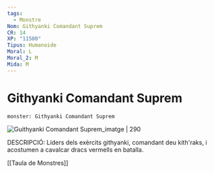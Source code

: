 ```yaml
---
tags:
  - Monstre
Nom: Githyanki Comandant Suprem
CR: 14
XP: "11500"
Tipus: Humanoide
Moral: L
Moral_2: M
Mida: M
---
```

# Githyanki Comandant Suprem

```statblock
monster: Githyanki Comandant Suprem
```

![Guithyanki Comandant Suprem_imatge | 290](https://i.pinimg.com/564x/02/5c/3b/025c3b59bd47a11833fe18fd2eb59252.jpg)

DESCRIPCIÓ: 
Líders dels exèrcits githyanki, comandant deu kith'raks, i acostumen a cavalcar dracs vermells en batalla.

[[Taula de Monstres]]